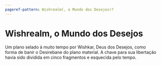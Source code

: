 ```yaml
---
pageref-pattern: Wishrealm(, o Mundo dos Desejos)?
---
```

# Wishrealm, o Mundo dos Desejos

Um plano selado à muito tempo por Wishkar, Deus dos Desejos, como forma de banir o Desirebane do plano material. A chave para sua libertação havia sido dividida em cinco fragmentos e esquecida pelo tempo.
